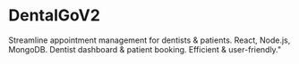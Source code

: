 # DentalGoV2
Streamline appointment management for dentists &amp; patients. React, Node.js, MongoDB. Dentist dashboard &amp; patient booking. Efficient &amp; user-friendly."
